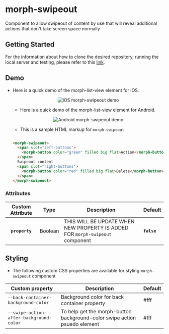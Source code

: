 # morph-swipeout
Component to allow swipeout of content by use that will reveal additional actions that don't take screen space normally

## Getting Started

For the information about how to clone the desired repository, running the local server and testing, please refer to this [link](https://github.com/moduware/polymorph-components/blob/master/INFO.md).

## Demo

- Here is a quick demo of the morph-list-view element for IOS.

  <p align="center">
    <img src="demo-images/THIS-WILL-BE-CHANGE-WHEN-COMPONENT-IS-READY" alt="IOS morph-swipeout demo"/>
  </p>

  - Here is a quick demo of the morph-list-view element for Android.

  <p align="center">
    <img src="demo-images/THIS-WILL-BE-CHANGE-WHEN-COMPONENT-IS-READY" alt="Android morph-swipeout demo"/>
  </p>

  - This is a sample HTML markup for `morph-swipeout`

  ```html

  <morph-swipeout>
    <span slot="left-buttons">
      <morph-button color="green" filled big flat>Action</morph-button>
    </span>
    Swipeout content 
    <span slot="right-buttons">
      <morph-button color="red" filled big flat>Delete</morph-button>
    </span>
  </morph-swipeout>

  ```
### Attributes

|     Custom Attribute    |   Type  | Description                                                                                   | Default        |
|:-----------------------:|:-------:|-----------------------------------------------------------------------------------------------|----------------|
|      **`property`**     | Boolean | THIS WILL BE UPDATE WHEN NEW PROPERTY IS ADDED FOR `morph-swipeout` component                 | **`false`**    |

## Styling

- The following custom CSS properties are available for styling `morph-swipeout` component


Custom property                         | Description                                                                      | Default    |
----------------------------------------|----------------------------------------------------------------------------------|------------|
`--back-container-background-color`     | Background color for back container property                                     | #fff       |
`--swipe-action-after-background-color` | To help get the morph-button background-color swipe action psuedo element        | #fff       |
